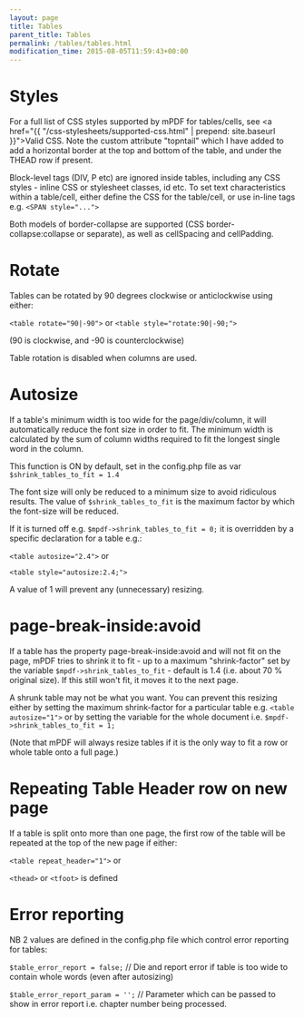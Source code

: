 ```yaml
---
layout: page
title: Tables
parent_title: Tables
permalink: /tables/tables.html
modification_time: 2015-08-05T11:59:43+00:00
---
```


# Styles

For a full list of CSS styles supported by mPDF for tables/cells, see <a href="{{ "/css-stylesheets/supported-css.html" | prepend: site.baseurl }}">Valid CSS</a>. Note the custom attribute "topntail" which I have added to add a horizontal border at the top and bottom of the table, and under the THEAD row if present.

Block-level tags (DIV, P etc) are ignored inside tables, including any CSS styles - inline CSS or stylesheet classes, id etc. To set text characteristics within a table/cell, either define the CSS for the table/cell, or use in-line tags e.g. `<SPAN style="...">`

Both models of border-collapse are supported (CSS border-collapse:collapse or separate), as well as cellSpacing and cellPadding.

# Rotate

Tables can be rotated by 90 degrees clockwise or anticlockwise using either:

`<table rotate="90|-90">` or `<table style="rotate:90|-90;">`

(90 is clockwise, and -90 is counterclockwise)

Table rotation is disabled when columns are used.

# Autosize

If a table's minimum width is too wide for the page/div/column, it will automatically reduce the font size in order to fit. The minimum width is calculated by the sum of column widths required to fit the longest single word in the column.

This function is ON by default, set in the <span class="filename">config.php</span> file as var `$shrink_tables_to_fit = 1.4`

The font size will only be reduced to a minimum size to avoid ridiculous results. The value of `$shrink_tables_to_fit` is the maximum factor by which the font-size will be reduced.

If it is turned off e.g. `$mpdf->shrink_tables_to_fit = 0;` it is overridden by a specific declaration for a table e.g.:

`<table autosize="2.4">` or

`<table style="autosize:2.4;">`

A value of 1 will prevent any (unnecessary) resizing.

# page-break-inside:avoid

If a table has the property page-break-inside:avoid and will not fit on the page, mPDF tries to shrink it to fit - up to a maximum "shrink-factor" set by the variable `$mpdf->shrink_tables_to_fit` - default is 1.4 (i.e. about 70 % original size). If this still won't fit, it moves it to the next page.

A shrunk table may not be what you want. You can prevent this resizing either by setting the maximum shrink-factor for a particular table e.g. `<table autosize="1">` or by setting the variable for the whole document i.e. `$mpdf->shrink_tables_to_fit = 1;`

(Note that mPDF will always resize tables if it is the only way to fit a row or whole table onto a full page.)

# Repeating Table Header row on new page

If a table is split onto more than one page, the first row of the table will be repeated at the top of the new page if either:

`<table repeat_header="1">` or

`<thead>` or `<tfoot>` is defined

# Error reporting

NB 2 values are defined in the <span class="filename">config.php</span> file which control error reporting for tables:

`$table_error_report = false;` // Die and report error if table is too wide to contain whole words (even after autosizing)

`$table_error_report_param = '';` // Parameter which can be passed to show in error report i.e. chapter number being processed.

